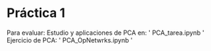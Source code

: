 # Práctica 1
Para evaluar:
Estudio y aplicaciones de PCA en: 
'
PCA_tarea.ipynb
'
Ejercicio de PCA: 
'
PCA_OpNetwrks.ipynb
'
